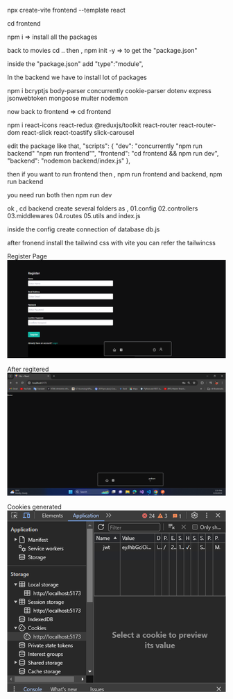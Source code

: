 <!-- this is how create the project -->

npx create-vite frontend --template react

cd frontend

npm i => install all the packages

back to movies
cd ..
then ,
npm init -y => to get the "package.json"

inside the "package.json" add "type":"module",

In the backend we have to install lot of packages

npm i bcryptjs body-parser concurrently cookie-parser dotenv express jsonwebtoken mongoose multer nodemon

now back to frontend => cd frontend

npm i react-icons react-redux @reduxjs/toolkit react-router react-router-dom react-slick react-toastify slick-carousel

edit the package like that,
"scripts": {
"dev": "concurrently \"npm run backend\" \"npm run frontend\"",
"frontend": "cd frontend && npm run dev",
"backend": "nodemon backend/index.js"
},

then if you want to run frontend then , npm run frontend
and backend, npm run backend

you need run both then npm run dev

ok , cd backend
create several folders as ,
01.config
02.controllers
03.middlewares
04.routes
05.utils
and index.js

inside the config create connection of database
db.js

after fronend install the tailwind css with vite you can refer the tailwincss

Register Page
![alt text](image.png)

After regitered
![alt text](<Screenshot 2024-05-10 135440.png>)

Cookies generated
![alt text](<Screenshot 2024-05-10 135628.png>)

